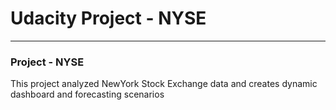 # Udacity Project - NYSE
-------------------------------------------------

### Project - NYSE
This project analyzed NewYork Stock Exchange data and creates dynamic dashboard
and forecasting scenarios

